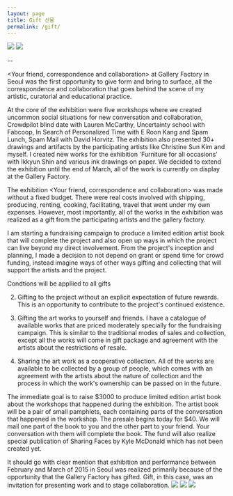 ```yaml
---
layout: page
title: Gift 선물
permalink: /gift/
---
```

 
<img src="https://farm9.staticflickr.com/8598/16618508028_20604877a5_z.jpg">
<img src="https://farm9.staticflickr.com/8610/16598856207_1544b56d86_z.jpg">


--

<Your friend, correspondence and collaboration> at Gallery Factory in Seoul was the first opportunity to give form and bring to surface, all the correspondence and collaboration that goes behind the scene of my artistic, curatorial and educational practice.   


At the core of the exhibition were five workshops where we created uncommon social situations for new conversation and collaboration, Crowdpilot blind date with Lauren McCarthy, Uncertainty school with Fabcoop, In Search of Personalized Time with E Roon Kang and Spam Lunch, Spam Mail with David Horvitz. The exhibition also presented 30+ drawings and artifacts by the participating artists like Christine Sun Kim and myself. I created new works for the exhibition 'Furniture for all occasions' with Ikkyun Shin and various ink drawings on paper. We decided to extend the exhibition until the end of March, all of the work is currently on display at the Gallery Factory.    


The exhibition <Your friend, correspondence and collaboration> was made without a fixed budget. There were real costs involved with shipping, producing, renting, cooking, facilitating, travel that went under my own expenses. However, most importantly, all of the works in the exhibition was realized as a gift from the participating artists and the gallery factory.  


I am starting a fundraising campaign to produce a limited edition artist book that will complete the project and also open up ways in which the project can live beyond my direct involvement.  From the project's inception and planning, I made a decision to not depend on grant or spend time for crowd funding, instead imagine ways of other ways gifting and collecting that will support the artists and the project.
 
Condtions will be appllied to all gifts 

2. Gifting to the project without an explicit expectation of future rewards. This is an opportunity to contribute to the project's continued existence.   
3. Gifting the art works to yourself and friends. I have a catalogue of available works that are priced moderately specially for the fundraising campaign. This is similar to the traditional modes of sales and collection, except all the works will come in gift package and agreement with the artists about the restrictions of resale.   
  
3. Sharing the art work as a cooperative collection. All of the works are available to be collected by a group of people, which comes with an agreement with the artists about the nature of collection and the process in which the work's ownership can be passed on in the future. 

The immediate goal is to raise $3000 to produce limited edition artist book about the workshops that happened during the exhibition. The artist book will be a pair of small pamphlets, each containing parts of the conversation that happened in the workshop. The presale begins today for $40. We will mail one part of the book to you and the other part to your friend. Your conversation with them will complete the book. The fund will also realize special publication of Sharing Faces by Kyle McDonald which has not been created yet.  

It should go with clear mention that exhibition and performance between February and March of 2015 in Seoul was realized primarily because of the opportunity that the Gallery Factory has gifted.  Gift, in this case, was an invitation for presenting work and to stage collaboration. 
  <img src="https://farm9.staticflickr.com/8748/16804993822_1439aa8a19_c.jpg">
  <img src="https://farm8.staticflickr.com/7635/16777525652_9058bd5b9f_c.jpg">
  <img src="https://farm9.staticflickr.com/8604/16780210176_16b7eddc97_z.jpg">